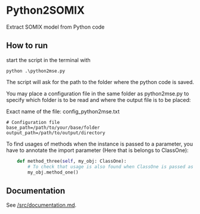 # Python2SOMIX
Extract SOMIX model from Python code

## How to run
start the script in the terminal with 
```batch
python .\python2mse.py
```
The script will ask for the path to the folder where the python code is saved.

You may place a configuration file in the same folder as python2mse.py to specify which folder is to be read and where the output file is to be placed:

Exact name of the file: config_python2mse.txt

```batch
# Configuration file
base_path=/path/to/your/base/folder
output_path=/path/to/output/directory
```
To find usages of methods when the instance is passed to a parameter, you have to annotate the import parameter (Here that is belongs to ClassOne):

```python
    def method_three(self, my_obj: ClassOne):
        # To check that usage is also found when ClassOne is passed as an argument
        my_obj.method_one()
```

## Documentation

See [/src/documentation.md](https://github.com/Moose2Model/Python2SOMIX/blob/main/src/documentation.md).
